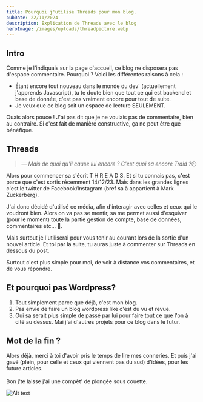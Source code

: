 ```yaml
---
title: Pourquoi j'utilise Threads pour mon blog.
pubDate: 22/11/2024
description: Explication de Threads avec le blog
heroImage: /images/uploads/threadpicture.webp
---
```


## Intro

Comme je l'indiquais sur la page d'accueil, ce blog ne disposera pas d'espace commentaire. Pourquoi ? Voici les différentes raisons à cela :

- Étant encore tout nouveau dans le monde du dev' (actuellement j'apprends Javascript), tu te doute bien que tout ce qui est backend et base de donnée, c'est pas vraiment encore pour tout de suite.
- Je veux que ce blog soit un espace de lecture SEULEMENT.

Ouais alors pouce ! J'ai pas dit que je ne voulais pas de commentaire, bien au contraire. Si c'est fait de manière constructive, ça ne peut être que bénéfique.

## Threads

> — <cite>Mais de quoi qu'il cause lui encore ? C'est quoi sa encore Traid ?</cite>😶

Alors pour commencer sa s'écrit T H R E A D S. Et si tu connais pas, c'est parce que c'est sortis récemment 14/12/23. Mais dans les grandes lignes c'est le twitter de Facebook/Instagram (bref sa à appartient à Mark Zuckerberg).

J'ai donc décidé d'utilisé ce média, afin d'interagir avec celles et ceux qui le voudront bien. Alors on va pas se mentir, sa me permet aussi d'esquiver (pour le moment) toute la partie gestion de compte, base de données, commentaires etc... 🤣.

Mais surtout je l'utiliserai pour vous tenir au courant lors de la sortie d'un nouvel article. Et toi par la suite, tu auras juste à commenter sur Threads en dessous du post.

Surtout c'est plus simple pour moi, de voir à distance vos commentaires, et de vous répondre.

## Et pourquoi pas Wordpress?

1. Tout simplement parce que déjà, c'est mon blog.
2. Pas envie de faire un blog wordpress like c'est du vu et revue.
3. Oui sa serait plus simple de passé par lui pour faire tout ce que l'on à cité au dessus. Mai j'ai d'autres projets pour ce blog dans le futur.

## Mot de la fin ?

Alors déjà, merci à toi d'avoir pris le temps de lire mes conneries. Et puis j'ai gavé (plein, pour celle et ceux qui viennent pas du sud) d'idées, pour les future articles.\
\
Bon j'te laisse j'ai une compèt' de plongée sous couette.

![Alt text](https://i.giphy.com/media/v1.Y2lkPTc5MGI3NjExejhkZ3Q3c3RsMnpieW1nYTltZnNvaGZvY2w4Z3RzMmR0cGhocGNreiZlcD12MV9pbnRlcm5hbF9naWZfYnlfaWQmY3Q9Zw/mkhMTALnrYRLnuoe5P/giphy.gif)
